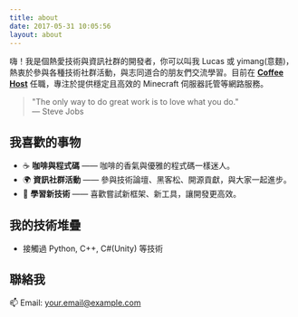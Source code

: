 ```yaml
---
title: about
date: 2017-05-31 10:05:56
layout: about
---
```

嗨！我是個熱愛技術與資訊社群的開發者，你可以叫我 Lucas 或 yimang(意麵)，熱衷於參與各種技術社群活動，與志同道合的朋友們交流學習。目前在 [**Coffee Host**](https://coffeehost.net) 任職，專注於提供穩定且高效的 Minecraft 伺服器託管等網路服務。

> "The only way to do great work is to love what you do."  
> — Steve Jobs

## 我喜歡的事物

- ☕ **咖啡與程式碼** —— 咖啡的香氣與優雅的程式碼一樣迷人。
- 🌍 **資訊社群活動** —— 參與技術論壇、黑客松、開源貢獻，與大家一起進步。
- 🚀 **學習新技術** —— 喜歡嘗試新框架、新工具，讓開發更高效。

## 我的技術堆疊

- 接觸過 Python, C++, C#(Unity) 等技術

## 聯絡我

📫 Email: [your.email@example.com](mailto:me@yimang.tw)


